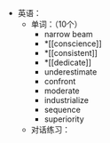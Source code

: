 - 英语：
	- 单词：（10个）
		- narrow beam
		- *[[conscience]]
		- *[[consistent]]
		- *[[dedicate]]
		- underestimate
		- confront
		- moderate
		- industrialize
		- sequence
		- superiority
	- 对话练习：